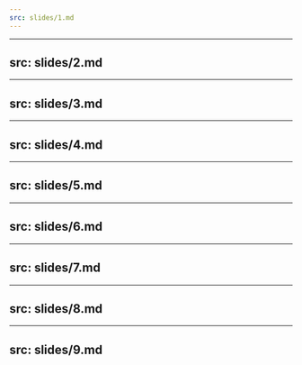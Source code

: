 ```yaml
---
src: slides/1.md
---
```

---
src: slides/2.md
---
---
src: slides/3.md
---
---
src: slides/4.md 
---
---
src: slides/5.md
---
---
src: slides/6.md
---
---
src: slides/7.md
---
---
src: slides/8.md
---
---
src: slides/9.md
---